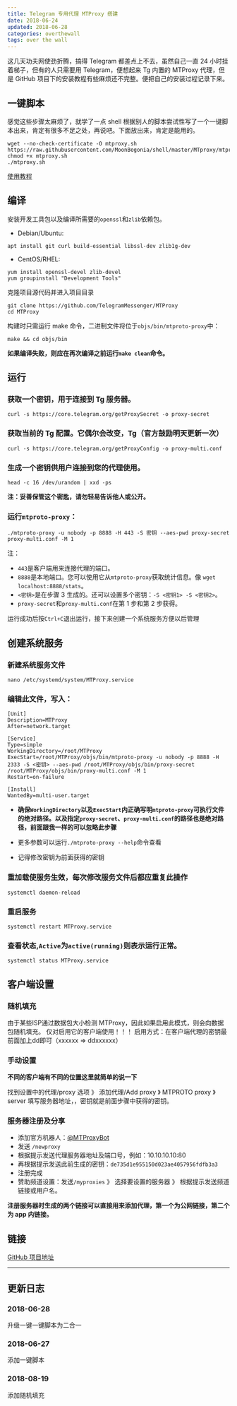```yaml
---
title: Telegram 专用代理 MTProxy 搭建
date: 2018-06-24
updated: 2018-06-28
categories: overthewall
tags: over the wall
---
```


这几天功夫网使劲折腾，搞得 Telegram 都差点上不去，虽然自己一直 24 小时挂着梯子，但有的人只需要用 Telegram，便想起来 Tg 内置的 MTProxy 代理，但是 GitHub 项目下的安装教程有些麻烦还不完整。便把自己的安装过程记录下来。

<!-- more -->

## 一键脚本

感觉这些步骤太麻烦了，就学了一点 shell 根据别人的脚本尝试性写了一个一键脚本出来，肯定有很多不足之处，再说吧。下面放出来，肯定是能用的。

```
wget --no-check-certificate -O mtproxy.sh https://raw.githubusercontent.com/MoonBegonia/shell/master/MTproxy/mtproxy.sh
chmod +x mtproxy.sh
./mtproxy.sh
```

[使用教程](#shezhi)

## 编译

安装开发工具包以及编译所需要的`openssl`和`zlib`依赖包。

- Debian/Ubuntu:

```
apt install git curl build-essential libssl-dev zlib1g-dev
```

- CentOS/RHEL:

```
yum install openssl-devel zlib-devel
yum groupinstall "Development Tools"
```

克隆项目源代码并进入项目目录

```
git clone https://github.com/TelegramMessenger/MTProxy
cd MTProxy
```

构建时只需运行 make 命令，二进制文件将位于`objs/bin/mtproto-proxy`中：

```
make && cd objs/bin
```

**如果编译失败，则应在再次编译之前运行`make clean`命令。**

## 运行

### 获取一个密钥，用于连接到 Tg 服务器。

```
curl -s https://core.telegram.org/getProxySecret -o proxy-secret
```

### 获取当前的 Tg 配置。它偶尔会改变，Tg（官方鼓励明天更新一次）

```
curl -s https://core.telegram.org/getProxyConfig -o proxy-multi.conf
```

### 生成一个密钥供用户连接到您的代理使用。

```
head -c 16 /dev/urandom | xxd -ps
```

**注：妥善保管这个密匙，请勿轻易告诉他人或公开。**

### 运行`mtproto-proxy`：

```
./mtproto-proxy -u nobody -p 8888 -H 443 -S 密钥 --aes-pwd proxy-secret proxy-multi.conf -M 1
```

注：

- `443`是客户端用来连接代理的端口。
- `8888`是本地端口。您可以使用它从`mtproto-proxy`获取统计信息。像 `wget localhost:8888/stats`。
- `<密钥>`是在步骤 3 生成的。还可以设置多个密钥：`-S <密钥1> -S <密钥2>`。
- `proxy-secret`和`proxy-multi.conf`在第 1 步和第 2 步获得。

运行成功后按`Ctrl+C`退出运行，接下来创建一个系统服务方便以后管理

## 创建系统服务

### 新建系统服务文件

```
nano /etc/systemd/system/MTProxy.service
```

### 编辑此文件，写入：

```
[Unit]
Description=MTProxy
After=network.target

[Service]
Type=simple
WorkingDirectory=/root/MTProxy
ExecStart=/root/MTProxy/objs/bin/mtproto-proxy -u nobody -p 8888 -H 2333 -S <密钥> --aes-pwd /root/MTProxy/objs/bin/proxy-secret /root/MTProxy/objs/bin/proxy-multi.conf -M 1
Restart=on-failure

[Install]
WantedBy=multi-user.target
```

- **确保`WorkingDirectory`以及`ExecStart`内正确写明`mtproto-proxy`可执行文件的绝对路径。以及指定`proxy-secret`、`proxy-multi.conf`的路径也是绝对路径，前面跟我一样的可以忽略此步骤**

- 更多参数可以运行`./mtproto-proxy --help`命令查看

- 记得修改密钥为前面获得的密钥

### 重加载使服务生效，每次修改服务文件后都应重复此操作

```
systemctl daemon-reload
```

### 重启服务

```
systemctl restart MTProxy.service
```

### 查看状态,`Active`为`active(running)`则表示运行正常。

```
systemctl status MTProxy.service
```

## <span id="shezhi">客户端设置</span>

### 随机填充 

由于某些ISP通过数据包大小检测 MTProxy，因此如果启用此模式，则会向数据包随机填充。
仅对启用它的客户端使用！！！
启用方式：在客户端代理的密钥最前面加上dd即可（xxxxxx => ddxxxxxx）

### 手动设置

**不同的客户端有不同的位置这里就简单的说一下**

找到设置中的代理/proxy 选项 》 添加代理/Add proxy 》 MTPROTO proxy 》 server 填写服务器地址，，密钥就是前面步骤中获得的密钥。

### 服务器注册及分享

- 添加官方机器人：[@MTProxyBot](https://t.me/mtproxybot)
- 发送 `/newproxy`
- 根据提示发送代理服务器地址及端口号，例如：10.10.10.10:80
- 再根据提示发送此前生成的密钥：`de735d1e955150d023ae4057956fdfb3a3`
- 注册完成
- 赞助频道设置：发送`/myproxies` 》 选择要设置的服务器 》 根据提示发送频道链接或用户名。

**注册服务器时生成的两个链接可以直接用来添加代理，第一个为公网链接，第二个为 app 内链接。**

## 链接

[GitHub 项目地址](https://github.com/TelegramMessenger/MTProxy)

<hr>

## 更新日志

### 2018-06-28

升级一键一键脚本为二合一

### 2018-06-27

添加一键脚本

### 2018-08-19

添加随机填充